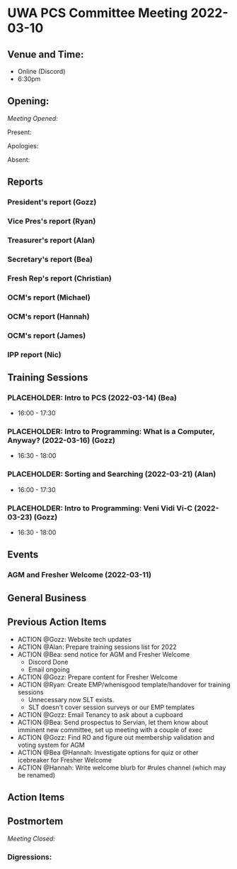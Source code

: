 # UWA PCS Committee Meeting 2022-03-10

## Venue and Time:
- Online (Discord)
- 6:30pm 


## Opening: 

*Meeting Opened:* 

Present:

Apologies:

Absent:


## Reports

### President's report (Gozz)

### Vice Pres's report (Ryan)

### Treasurer's report (Alan)

### Secretary's report (Bea)

### Fresh Rep's report (Christian)

### OCM's report (Michael)

### OCM's report (Hannah)

### OCM's report (James)

### IPP report (Nic)

## Training Sessions

### PLACEHOLDER: Intro to PCS (2022-03-14) (Bea)
- 16:00 - 17:30

### PLACEHOLDER: Intro to Programming: What is a Computer, Anyway? (2022-03-16) (Gozz)
- 16:30 - 18:00

### PLACEHOLDER: Sorting and Searching (2022-03-21) (Alan)
- 16:00 - 17:30

### PLACEHOLDER: Intro to Programming: Veni Vidi Vi-C (2022-03-23) (Gozz)
- 16:30 - 18:00

## Events

### AGM and Fresher Welcome (2022-03-11)

## General Business

## Previous Action Items
- ACTION @Gozz: Website tech updates
- ACTION @Alan: Prepare training sessions list for 2022
- ACTION @Bea: send notice for AGM and Fresher Welcome
    - Discord Done
    - Email ongoing
- ACTION @Gozz: Prepare content for Fresher Welcome
- ACTION @Ryan: Create EMP/whenisgood template/handover for training sessions
    - Unnecessary now SLT exists.
    - SLT doesn't cover session surveys or our EMP templates
- ACTION @Gozz: Email Tenancy to ask about a cupboard
- ACTION @Bea: Send prospectus to Servian, let them know about imminent new committee, set up meeting with a couple of exec
- ACTION @Gozz: Find RO and figure out membership validation and voting system for AGM
- ACTION @Bea @Hannah: Investigate options for quiz or other icebreaker for Fresher Welcome
- ACTION @Hannah: Write welcome blurb for #rules channel (which may be renamed)

## Action Items



## Postmortem

*Meeting Closed:*

### Digressions:
